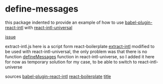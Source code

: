 # define-messages

this package indented to provide an example of how to use [babel-plugin-react-intl](https://github.com/yahoo/babel-plugin-react-intl)
 with [react-intl-universal](https://github.com/alibaba/react-intl-universal)
 
 [issue](https://github.com/alibaba/react-intl-universal/issues/7)

extract-intl.js here is a script form react-boilerplate [extract-intl](https://github.com/react-boilerplate/react-boilerplate/blob/master/internals/scripts/extract-intl.js)
 modified to be used with react-intl-universal, the only problem was that there is no function [defineMessages](https://github.com/yahoo/react-intl/blob/master/src/define-messages.js) function in react-intl-universe, so I added it here for now as temporary solution for my case, to be able to switch to react-intl-universe 
 
 
 sources
 [babel-plugin-react-intl](https://github.com/yahoo/babel-plugin-react-intl)
 [react-boilerplate](https://github.com/react-boilerplate/react-boilerplate)
 [title](http://)
 
